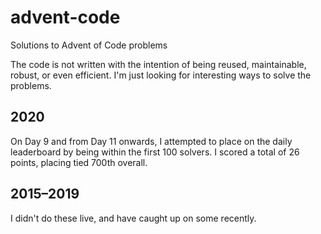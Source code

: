 # advent-code

Solutions to Advent of Code problems

The code is not written with the intention of being reused, maintainable, robust, or even efficient. I'm just looking for interesting ways to solve the problems.

## 2020
On Day 9 and from Day 11 onwards, I attempted to place on the daily leaderboard by being within the first 100 solvers. I scored a total of 26 points, placing tied 700th overall.

## 2015–2019
I didn't do these live, and have caught up on some recently.
